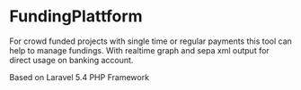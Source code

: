 # FundingPlattform
For crowd funded projects with single time or regular payments  this tool can help to manage fundings. With realtime graph and sepa xml output for direct usage on banking account.

Based on Laravel 5.4 PHP Framework

